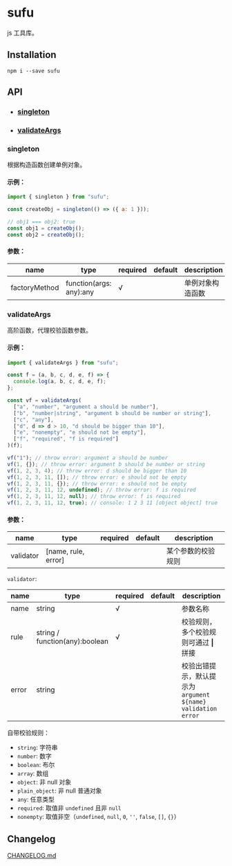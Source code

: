 # sufu

js 工具库。

## Installation

```shell
npm i --save sufu
```

## API

- ### [singleton](#singleton)
- ### [validateArgs](#validateargs)

### singleton

根据构造函数创建单例对象。

#### 示例：

```js
import { singleton } from "sufu";

const createObj = singleton(() => ({ a: 1 }));

// obj1 === obj2: true
const obj1 = createObj();
const obj2 = createObj();
```

#### 参数：

| name          | type                    | required | default | description      |
| ------------- | ----------------------- | -------- | ------- | ---------------- |
| factoryMethod | function(args: any):any | √        |         | 单例对象构造函数 |

### validateArgs

高阶函数，代理校验函数参数。

#### 示例：

```js
import { validateArgs } from "sufu";

const f = (a, b, c, d, e, f) => {
  console.log(a, b, c, d, e, f);
};

const vf = validateArgs(
  ["a", "number", "argument a should be number"],
  ["b", "number|string", "argument b should be number or string"],
  ["c", "any"],
  ["d", d => d > 10, "d should be bigger than 10"],
  ["e", "nonempty", "e should not be empty"],
  ["f", "required", "f is required"]
)(f);

vf("1"); // throw error: argument a should be number
vf(1, {}); // throw error: argument b should be number or string
vf(1, 2, 3, 4); // throw error: d should be bigger than 10
vf(1, 2, 3, 11, []); // throw error: e should not be empty
vf(1, 2, 3, 11, {}); // throw error: e should not be empty
vf(1, 2, 3, 11, 12, undefined); // throw error: f is required
vf(1, 2, 3, 11, 12, null); // throw error: f is required
vf(1, 2, 3, 11, 12, true); // console: 1 2 3 11 [object object] true
```

#### 参数：

| name      | type                | required | default | description        |
| --------- | ------------------- | -------- | ------- | ------------------ |
| validator | [name, rule, error] |          |         | 某个参数的校验规则 |

`validator`:

| name  | type                           | required | default | description                                                  |
| ----- | ------------------------------ | -------- | ------- | ------------------------------------------------------------ |
| name  | string                         | √        |         | 参数名称                                                     |
| rule  | string / function(any):boolean | √        |         | 校验规则，多个校验规则可通过 <strong>\|</strong> 拼接        |
| error | string                         |          |         | 校验出错提示，默认提示为 `argument ${name} validation error` |

自带校验规则：

- `string`: 字符串
- `number`: 数字
- `boolean`: 布尔
- `array`: 数组
- `object`: 非 null 对象
- `plain_object`: 非 null 普通对象
- `any`: 任意类型
- `required`: 取值非 `undefined` 且非 `null`
- `nonempty`: 取值非空（`undefined`, `null`, `0`, `''`, `false`, `[]`, `{}`）

## Changelog

[CHANGELOG.md](https://github.com/DelBlank/sufu/blob/master/CHANGELOG.md)
